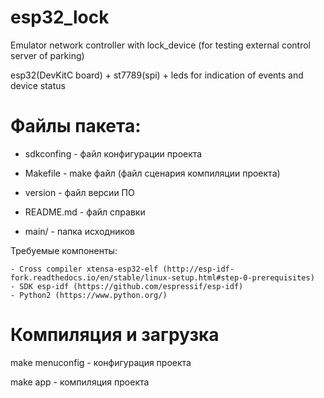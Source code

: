 # esp32_lock

Emulator network controller with lock_device (for testing external control server of parking)

esp32(DevKitC board) + st7789(spi) + leds for indication of events and device status


# Файлы пакета:

* sdkconfing	- файл конфигурации проекта

* Makefile	- make файл (файл сценария компиляции проекта)

* version	- файл версии ПО

* README.md	- файл справки

* main/		- папка исходников


Требуемые компоненты:
```
- Cross compiler xtensa-esp32-elf (http://esp-idf-fork.readthedocs.io/en/stable/linux-setup.html#step-0-prerequisites)
- SDK esp-idf (https://github.com/espressif/esp-idf)
- Python2 (https://www.python.org/)
```

# Компиляция и загрузка

make menuconfig - конфигурация проекта

make app	- компиляция проекта

